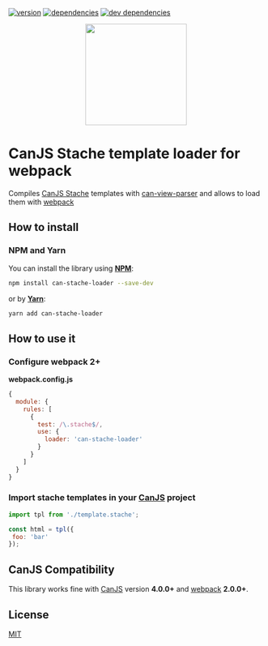 [![version](https://img.shields.io/npm/v/can-stache-loader.svg)](https://www.npmjs.com/package/can-stache-loader)
[![dependencies](https://img.shields.io/david/macku/can-stache-loader.svg)](https://david-dm.org/macku/can-stache-loader)
[![dev dependencies](https://img.shields.io/david/dev/macku/can-stache-loader.svg)](https://david-dm.org/macku/can-stache-loader?type=dev)

<div align="center">
  <a href="https://github.com/webpack/webpack">
    <img width="200" height="200"
      src="https://webpack.js.org/assets/icon-square-big.svg">
  </a>
</div>

# CanJS Stache template loader for webpack

Compiles [CanJS Stache](https://github.com/canjs/can-stache) templates with [can-view-parser](https://github.com/canjs/can-view-parser) and allows to load them with [webpack](https://webpack.github.io/)


## How to install

### NPM and Yarn

You can install the library using [**NPM**](https://www.npmjs.com):

```bash
npm install can-stache-loader --save-dev
```

or by [**Yarn**](https://yarnpkg.com/):

```bash
yarn add can-stache-loader
```

## How to use it


### Configure webpack 2+

**webpack.config.js**

```js
{
  module: {
    rules: [
      {
        test: /\.stache$/,
        use: {
          loader: 'can-stache-loader'
        }
      }
    ]
  }
}
```

### Import stache templates in your [CanJS](https://canjs.com/) project

```js
import tpl from './template.stache';

const html = tpl({
 foo: 'bar'
});
```

## CanJS Compatibility

This library works fine with [CanJS](https://canjs.com/) version **4.0.0+** and [webpack](https://webpack.github.io/) **2.0.0+**.

## License
[MIT](https://opensource.org/licenses/MIT)
